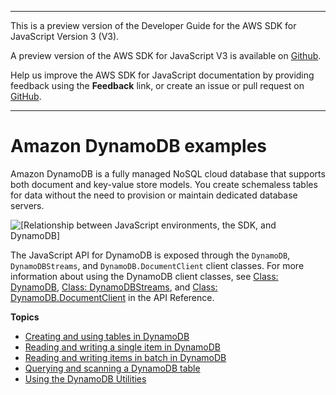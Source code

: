 --------

This is a preview version of the Developer Guide for the AWS SDK for JavaScript Version 3 \(V3\)\.

A preview version of the AWS SDK for JavaScript V3 is available on [Github](https://github.com/aws/aws-sdk-js-v3)\.

Help us improve the AWS SDK for JavaScript documentation by providing feedback using the **Feedback** link, or create an issue or pull request on [GitHub](https://github.com/awsdocs/aws-sdk-for-javascript-v3)\.

--------

# Amazon DynamoDB examples<a name="dynamodb-examples"></a>

Amazon DynamoDB is a fully managed NoSQL cloud database that supports both document and key\-value store models\. You create schemaless tables for data without the need to provision or maintain dedicated database servers\.

![\[Relationship between JavaScript environments, the SDK, and DynamoDB\]](http://docs.aws.amazon.com/sdk-for-javascript/v3/developer-guide/images/code-samples-dynamodb.png)

The JavaScript API for DynamoDB is exposed through the `DynamoDB`, `DynamoDBStreams`, and `DynamoDB.DocumentClient` client classes\. For more information about using the DynamoDB client classes, see [Class: DynamoDB](https://docs.aws.amazon.com/AWSJavaScriptSDK/latest/AWS/DynamoDB.html), [Class: DynamoDBStreams](https://docs.aws.amazon.com/AWSJavaScriptSDK/latest/AWS/DynamoDBStreams.html), and [Class: DynamoDB\.DocumentClient](https://docs.aws.amazon.com/AWSJavaScriptSDK/latest/AWS/DynamoDB/DocumentClient.html) in the API Reference\.

**Topics**
+ [Creating and using tables in DynamoDB](dynamodb-examples-using-tables.md)
+ [Reading and writing a single item in DynamoDB](dynamodb-example-table-read-write.md)
+ [Reading and writing items in batch in DynamoDB](dynamodb-example-table-read-write-batch.md)
+ [Querying and scanning a DynamoDB table](dynamodb-example-query-scan.md)
+ [Using the DynamoDB Utilities](dynamodb-example-dynamodb-utilities.md)